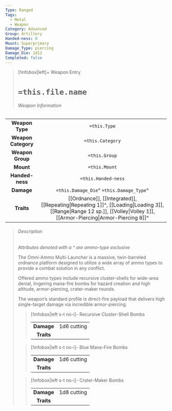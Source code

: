 ```yaml
---
Type: Ranged
Tags:
  - Metal
  - Weapon
Category: Advanced
Group: Artillery
Handed-ness: 0
Mount: Superprimary
Damage_Type: piercing
Damage_Die: 1d12
Completed: false
---
```

> [!infobox|left]+ Weapon Entry
> # `=this.file.name`
> ###### Weapon Information
|                     |                                        |
|:-------------------:|:--------------------------------------:|
|   **Weapon Type**   |              `=this.Type`              |
| **Weapon Category** |            `=this.Category`            |
|  **Weapon Group**   |             `=this.Group`              |
|      **Mount**      |             `=this.Mount`              |
|   **Handed-ness**   |          `=this.Handed-ness`           |
|     **Damage**      | `=this.Damage_Die`^ `=this.Damage_Type`^ |
|     **Traits**      |      [[Ordnance]], [[Integrated]],  [[Repeating\|Repeating 1]]^, [[Loading\|Loading 3]], [[Range\|Range 12 sp.]], [[Volley\|Volley 1]], [[Armor-Piercing\|Armor-Piercing 8]]^  |
> ###### *Description*
> 
> *Attributes denoted with a ^ are ammo-type exclusive*
> 
> The Omni-Ammo Multi-Launcher is a massive, twin-barreled ordnance platform designed to utilize a wide array of ammo types to provide a combat solution in any conflict. 
> 
> Offered ammo types include recursive cluster-shells for wide-area denial, lingering mana-fire bombs for hazard creation and  high altitude, armor-piercing, crater-maker rounds. 
> 
> The weapon’s standard profile is direct-fire payload that delivers high single-target damage via incredible armor-piercing.
> 
> 
>>[!infobox|left s-t no-i]- Recursive Cluster-Shell Bombs
>>
>>|                 |     |
>>|:---------------:|:---:|
>>|   **Damage**    | 1d6 cutting    |
>>|   **Traits**    | |
>>
>
>>[!infobox|left s-t no-i]- Blue Mana-Fire Bombs
>> 
>>|                 |     |
>>|:---------------:|:---:|
>>|   **Damage**    | 1d6 cutting    |
>>|   **Traits**    | |
>
>>[!infobox|left s-t no-i]- Crater-Maker Bombs
>>
>>|                 |     |
>>|:---------------:|:---:|
>>|   **Damage**    | 1d8 cutting    |
>>|   **Traits**    |  |
>>
